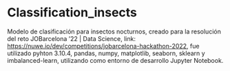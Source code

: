 # Classification_insects

Modelo de clasificación para insectos nocturnos, creado para la resolución del reto JOBarcelona ’22 | Data Science, link: https://nuwe.io/dev/competitions/jobarcelona-hackathon-2022, fue utilizado pyhton 3.10.4, pandas, numpy, matplotlib, seaborn, sklearn y imbalanced-learn, utilizando como entorno de desarrollo Jupyter Notebook.
